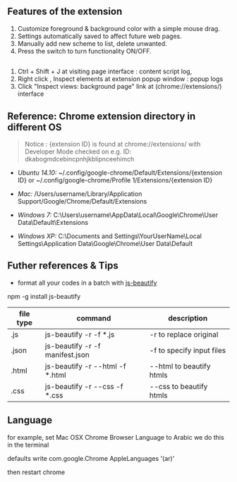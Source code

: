 
## Features of the extension
1.  Customize foreground & background color with a simple mouse drag.
2.  Settings automatically saved to affect future web pages.
3.  Manually add new scheme to list, delete unwanted.
4.  Press the switch to turn functionality ON/OFF.

## 
1. Ctrl + Shift + J at visiting page interface : content script log,
2. Right click , Inspect elements at extension popup window :  popup logs
3. Click "Inspect views: background page" link at  (chrome://extensions/) interface 


## Reference: Chrome extension directory in different OS 

> Notice :   {extension ID} is found at chrome://extensions/ with Developer Mode checked on
> e.g. ID: dkabogmdcebincpnhjkblipnceehimch

* *Ubuntu 14.10:*
~/.config/google-chrome/Default/Extensions/{extension ID}  or 
~/.config/google-chrome/Profile 1/Extensions/{extension ID}

* *Mac:*
/Users/username/Library/Application Support/Google/Chrome/Default/Extensions

* *Windows 7:*
C:\Users\username\AppData\Local\Google\Chrome\User Data\Default\Extensions

* *Windows XP:*
C:\Documents and Settings\YourUserName\Local Settings\Application Data\Google\Chrome\User Data\Default

## Futher references & Tips
* format all your codes in a batch with [js-beautify](https://github.com/beautify-web/js-beautify)

npm -g install js-beautify

file type | command | description
------------ | -------------| -------------
.js | js-beautify -r -f *.js |  -r to replace original 
.json | js-beautify -r -f manifest.json|  -f to specify input files
.html | js-beautify -r --html -f *.html |  --html to beautify htmls
.css | js-beautify -r --css -f *.css |  --css to beautify htmls


## Language
for example, set Mac OSX Chrome Browser Language to Arabic 
we do this in the terminal

defaults write com.google.Chrome AppleLanguages '(ar)'

then restart chrome 

